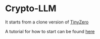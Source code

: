 # Crypto-LLM

It starts from a clone version of [TinyZero](https://github.com/Jiayi-Pan/TinyZero)

A tutorial for how to start can be found [here](https://www.philschmid.de/mini-deepseek-r1)